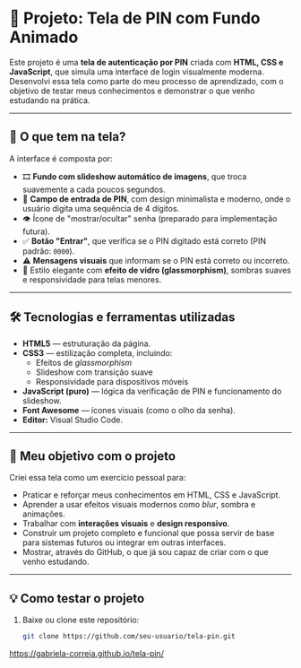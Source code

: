 # 🔐 Projeto: Tela de PIN com Fundo Animado

Este projeto é uma **tela de autenticação por PIN** criada com **HTML, CSS e JavaScript**, que simula uma interface de login visualmente moderna. Desenvolvi essa tela como parte do meu processo de aprendizado, com o objetivo de testar meus conhecimentos e demonstrar o que venho estudando na prática.

---

## 📱 O que tem na tela?

A interface é composta por:

- 🎞️ **Fundo com slideshow automático de imagens**, que troca suavemente a cada poucos segundos.
- 🔐 **Campo de entrada de PIN**, com design minimalista e moderno, onde o usuário digita uma sequência de 4 dígitos.
- 👁️ Ícone de "mostrar/ocultar" senha (preparado para implementação futura).
- ✅ **Botão "Entrar"**, que verifica se o PIN digitado está correto (PIN padrão: `0000`).
- ⚠️ **Mensagens visuais** que informam se o PIN está correto ou incorreto.
- 💬 Estilo elegante com **efeito de vidro (glassmorphism)**, sombras suaves e responsividade para telas menores.

---

## 🛠️ Tecnologias e ferramentas utilizadas

- **HTML5** — estruturação da página.
- **CSS3** — estilização completa, incluindo:
  - Efeitos de *glassmorphism*
  - Slideshow com transição suave
  - Responsividade para dispositivos móveis
- **JavaScript (puro)** — lógica da verificação de PIN e funcionamento do slideshow.
- **Font Awesome** — ícones visuais (como o olho da senha).
- **Editor:** Visual Studio Code.

---

## 🎯 Meu objetivo com o projeto

Criei essa tela como um exercício pessoal para:

- Praticar e reforçar meus conhecimentos em HTML, CSS e JavaScript.
- Aprender a usar efeitos visuais modernos como *blur*, sombra e animações.
- Trabalhar com **interações visuais** e **design responsivo**.
- Construir um projeto completo e funcional que possa servir de base para sistemas futuros ou integrar em outras interfaces.
- Mostrar, através do GitHub, o que já sou capaz de criar com o que venho estudando.

---

## 💡 Como testar o projeto

1. Baixe ou clone este repositório:
   ```bash
   git clone https://github.com/seu-usuario/tela-pin.git


https://gabriela-correia.github.io/tela-pin/
